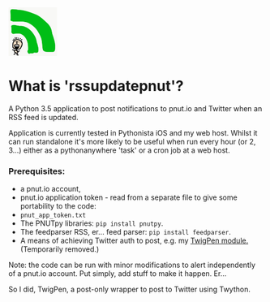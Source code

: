<img src="rssupdatepnut_logo.jpg" height="96" alt="rssupdatepnut RSS feed updates post to pnut.io."> <br>

# What is 'rssupdatepnut'?
A Python 3.5 application to post notifications to pnut.io and Twitter when an RSS feed is updated.

Application is currently tested in Pythonista iOS and my web host. Whilst it can run standalone it's more likely to be useful when run every hour (or 2, 3…) either as a pythonanywhere 'task' or a cron job at a web host.

### Prerequisites:
* a pnut.io account,
* pnut.io application token - read from a separate file to give some portability to the code:
 * `pnut_app_token.txt`
* The PNUTpy libraries: `pip install pnutpy`.
* The feedparser RSS, er… feed parser: `pip install feedparser`.
* A means of achieving Twitter auth to post, e.g. my [TwigPen module.](https://github.com/bazbt3/TwigPen) (Temporarily removed.)

Note: the code can be run with minor modifications to alert independently of a pnut.io account. Put simply, add stuff to make it happen. Er…

So I did, TwigPen, a post-only wrapper to post to Twitter using Twython.
